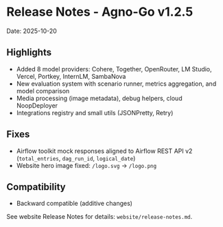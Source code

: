 # Release Notes - Agno-Go v1.2.5

Date: 2025-10-20

## Highlights
- Added 8 model providers: Cohere, Together, OpenRouter, LM Studio, Vercel, Portkey, InternLM, SambaNova
- New evaluation system with scenario runner, metrics aggregation, and model comparison
- Media processing (image metadata), debug helpers, cloud NoopDeployer
- Integrations registry and small utils (JSONPretty, Retry)

## Fixes
- Airflow toolkit mock responses aligned to Airflow REST API v2 (`total_entries`, `dag_run_id`, `logical_date`)
- Website hero image fixed: `/logo.svg` → `/logo.png`

## Compatibility
- Backward compatible (additive changes)

See website Release Notes for details: `website/release-notes.md`.
